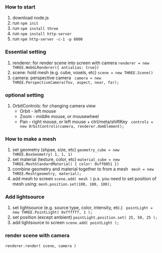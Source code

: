 ### How to start

1. download node.js
2. run `npm init`
3. run `npm install three`
4. run `npm install http-server`
5. run `npm http-server -c-1 -p 8000`

### Essential setting
1. renderer: for render scene into screen with camera
 `renderer = new THREE.WebGLRenderer({ antialias: true})`
2. scene: hold mesh (e.g. cube, voxels, etc)
`scene = new THREE.Scene()` 
3. camera: perspective camera
` camera = new THREE.PerspectiveCamera(fov, aspect, near, far);`

### optional setting
1. OrbitControls: for changing camera view
    - Orbit - left mouse 
    - Zoom - middle mouse, or mousewheel 
    - Pan - right mouse, or left mouse + ctrl/meta/shiftKey
` controls = new OrbitControls(camera, renderer.domElement);`

### How to make a mesh 
1. set geometry (shpae, size, etc)
`geometry_cube = new THREE.BoxGeometry( 1, 1, 1)`
2. set material (testure, color, etc)
`material_cube = new THREE.MeshStandardMaterial( { color: 0xff0051 })`
3. combine geometry and material together to from a mesh
` mesh = new THREE.Mesh(geometry, material);`
4. add mesh to screen
`scene.add( mesh )`
p.s. you need to set position of mesh using:
`mesh.position.set(100, 100, 100); `

### Add lightsource
1. set lightsource (e.g. source type, color, intensity, etc.)
` pointLight = new THREE.PointLight( 0xffffff, 1 );`
2. set position (except ambient)
`pointLight.position.set( 25, 50, 25 );`
3. add lightsource to screen
`scene.add( pointLight );`

### render scene with camera
`renderer.render( scene, camera )`